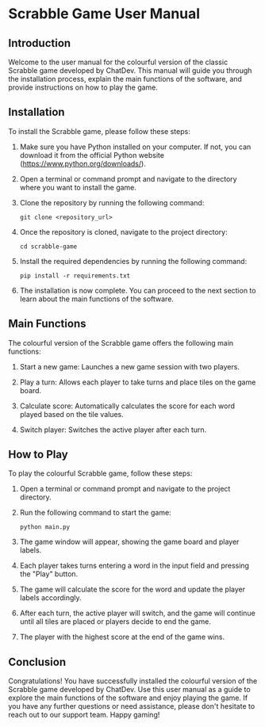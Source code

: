 # Scrabble Game User Manual

## Introduction

Welcome to the user manual for the colourful version of the classic Scrabble game developed by ChatDev. This manual will guide you through the installation process, explain the main functions of the software, and provide instructions on how to play the game.

## Installation

To install the Scrabble game, please follow these steps:

1. Make sure you have Python installed on your computer. If not, you can download it from the official Python website (https://www.python.org/downloads/).

2. Open a terminal or command prompt and navigate to the directory where you want to install the game.

3. Clone the repository by running the following command:
   ```
   git clone <repository_url>
   ```

4. Once the repository is cloned, navigate to the project directory:
   ```
   cd scrabble-game
   ```

5. Install the required dependencies by running the following command:
   ```
   pip install -r requirements.txt
   ```

6. The installation is now complete. You can proceed to the next section to learn about the main functions of the software.

## Main Functions

The colourful version of the Scrabble game offers the following main functions:

1. Start a new game: Launches a new game session with two players.

2. Play a turn: Allows each player to take turns and place tiles on the game board.

3. Calculate score: Automatically calculates the score for each word played based on the tile values.

4. Switch player: Switches the active player after each turn.

## How to Play

To play the colourful Scrabble game, follow these steps:

1. Open a terminal or command prompt and navigate to the project directory.

2. Run the following command to start the game:
   ```
   python main.py
   ```

3. The game window will appear, showing the game board and player labels.

4. Each player takes turns entering a word in the input field and pressing the "Play" button.

5. The game will calculate the score for the word and update the player labels accordingly.

6. After each turn, the active player will switch, and the game will continue until all tiles are placed or players decide to end the game.

7. The player with the highest score at the end of the game wins.

## Conclusion

Congratulations! You have successfully installed the colourful version of the Scrabble game developed by ChatDev. Use this user manual as a guide to explore the main functions of the software and enjoy playing the game. If you have any further questions or need assistance, please don't hesitate to reach out to our support team. Happy gaming!